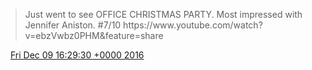 > Just went to see OFFICE CHRISTMAS PARTY\. Most impressed with Jennifer Aniston\. \#7/10 https://www\.youtube\.com/watch?v\=ebzVwbz0PHM&feature\=share

<img src="../../media/tweet.ico" width="12" /> [Fri Dec 09 16:29:30 +0000 2016](https://twitter.com/DromerDenker/status/807260896556941312)